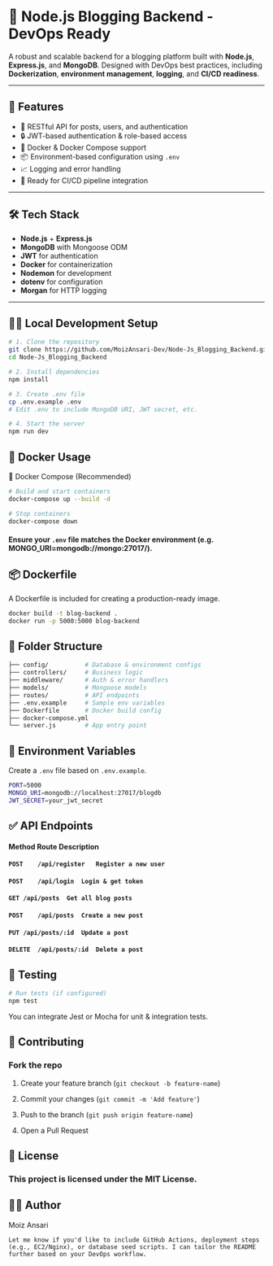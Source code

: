 # 📰 Node.js Blogging Backend - DevOps Ready

A robust and scalable backend for a blogging platform built with **Node.js**, **Express.js**, and **MongoDB**. Designed with DevOps best practices, including **Dockerization**, **environment management**, **logging**, and **CI/CD readiness**.

---

## 🚀 Features

- 🧾 RESTful API for posts, users, and authentication
- 🔒 JWT-based authentication & role-based access
- 🐳 Docker & Docker Compose support
- 📦 Environment-based configuration using `.env`
- 📈 Logging and error handling
- 🧪 Ready for CI/CD pipeline integration

---

## 🛠️ Tech Stack

- **Node.js** + **Express.js**
- **MongoDB** with Mongoose ODM
- **JWT** for authentication
- **Docker** for containerization
- **Nodemon** for development
- **dotenv** for configuration
- **Morgan** for HTTP logging

---

## 🧑‍💻 Local Development Setup

```bash
# 1. Clone the repository
git clone https://github.com/MoizAnsari-Dev/Node-Js_Blogging_Backend.git
cd Node-Js_Blogging_Backend

# 2. Install dependencies
npm install

# 3. Create .env file
cp .env.example .env
# Edit .env to include MongoDB URI, JWT secret, etc.

# 4. Start the server
npm run dev
```
## 🐳 Docker Usage
🧱 Docker Compose (Recommended)
```bash
# Build and start containers
docker-compose up --build -d

# Stop containers
docker-compose down
```
#### Ensure your ``` .env ``` file matches the Docker environment (e.g. MONGO_URI=mongodb://mongo:27017/).

## 📦 Dockerfile
A Dockerfile is included for creating a production-ready image.

```bash
docker build -t blog-backend .
docker run -p 5000:5000 blog-backend
```

## 📁 Folder Structure
```bash 
├── config/          # Database & environment configs
├── controllers/     # Business logic
├── middleware/      # Auth & error handlers
├── models/          # Mongoose models
├── routes/          # API endpoints
├── .env.example     # Sample env variables
├── Dockerfile       # Docker build config
├── docker-compose.yml
└── server.js        # App entry point
```

## 🔐 Environment Variables
Create a ``` .env ``` file based on ```.env.example```.
```bash 
PORT=5000
MONGO_URI=mongodb://localhost:27017/blogdb
JWT_SECRET=your_jwt_secret

```

## ✅ API Endpoints
#### Method	Route	Description
#### ```POST	/api/register	Register a new user```
#### ```POST	/api/login	Login & get token```
#### ```GET	/api/posts	Get all blog posts```
#### ```POST	/api/posts	Create a new post```
#### ```PUT	/api/posts/:id	Update a post```
#### ```DELETE	/api/posts/:id	Delete a post```

## 🧪 Testing
```bash
# Run tests (if configured)
npm test
```
You can integrate Jest or Mocha for unit & integration tests.

## 🤝 Contributing
### Fork the repo

1. Create your feature branch (```git checkout -b feature-name```)

2. Commit your changes (```git commit -m 'Add feature'```)

3. Push to the branch (```git push origin feature-name```)

4. Open a Pull Request

## 📄 License
### This project is licensed under the MIT License.

## 👨‍💻 Author
Moiz Ansari

```
Let me know if you'd like to include GitHub Actions, deployment steps (e.g., EC2/Nginx), or database seed scripts. I can tailor the README further based on your DevOps workflow.
```

